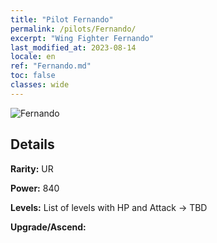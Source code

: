 ```yaml
---
title: "Pilot Fernando"
permalink: /pilots/Fernando/
excerpt: "Wing Fighter Fernando"
last_modified_at: 2023-08-14
locale: en
ref: "Fernando.md"
toc: false
classes: wide
---
```



 ![Fernando](/images/pilots/aviator_piece_5006.png)

## Details

 **Rarity:** UR 

 **Power:** 840 

 **Levels:**  List of levels with HP and Attack -> TBD

 **Upgrade/Ascend:**  


